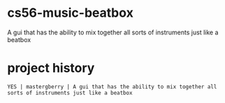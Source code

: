 cs56-music-beatbox
==================

A gui that has the ability to mix together all sorts of instruments just like a beatbox

project history
===============
```
YES | mastergberry | A gui that has the ability to mix together all sorts of instruments just like a beatbox
```
